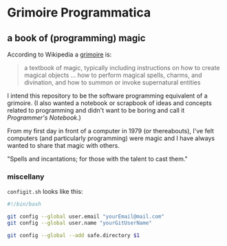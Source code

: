 # Grimoire Programmatica
## a book of (programming) magic 

According to Wikipedia a [grimoire](https://en.wikipedia.org/wiki/Grimoire) is:
> a textbook of magic, typically including instructions on how to create magical objects ... how to perform magical spells, charms, and divination, and how to summon or invoke supernatural entities

I intend this repository to be the software programming equivalent of a grimoire. (I also wanted a notebook or scrapbook of ideas and concepts related to programming and didn't want to be boring and call it _Programmer's Notebook_.)

From my first day in front of a computer in 1979 (or thereabouts), I've felt computers (and particularly programming) were magic and I have always wanted to share that magic with others.

"Spells and incantations; for those with the talent to cast them."

### miscellany

`configit.sh` looks like this:
```bash
#!/bin/bash

git config --global user.email "yourEmail@mail.com"
git config --global user.name "yourGitUserName"

git config --global --add safe.directory $1
```
